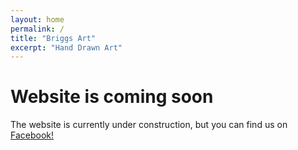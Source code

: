 ```yaml
---
layout: home
permalink: /
title: "Briggs Art"
excerpt: "Hand Drawn Art"
---
```

# Website is coming soon

The website is currently under construction, but you can find us on [Facebook!](https://www.facebook.com/maxinebriggsart)

